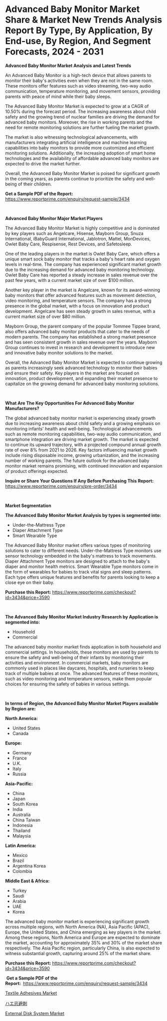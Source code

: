 <p><h1>Advanced Baby Monitor Market Share & Market New Trends Analysis Report By Type, By Application, By End-use, By Region, And Segment Forecasts, 2024 - 2031</h1></p><p><strong>Advanced Baby Monitor Market Analysis and Latest Trends</strong></p>
<p><p>An Advanced Baby Monitor is a high-tech device that allows parents to monitor their baby's activities even when they are not in the same room. These monitors offer features such as video streaming, two-way audio communication, temperature monitoring, and movement sensors, providing parents with peace of mind while their baby sleeps.</p><p>The Advanced Baby Monitor Market is expected to grow at a CAGR of 10.50% during the forecast period. The increasing awareness about child safety and the growing trend of nuclear families are driving the demand for advanced baby monitors. Moreover, the rise in working parents and the need for remote monitoring solutions are further fueling the market growth.</p><p>The market is also witnessing technological advancements, with manufacturers integrating artificial intelligence and machine learning capabilities into baby monitors to provide more customized and efficient monitoring solutions. Additionally, the increasing adoption of smart home technologies and the availability of affordable advanced baby monitors are expected to drive the market further.</p><p>Overall, the Advanced Baby Monitor Market is poised for significant growth in the coming years, as parents continue to prioritize the safety and well-being of their children.</p></p>
<p><strong>Get a Sample PDF of the Report:&nbsp;</strong> <a href="https://www.reportprime.com/enquiry/request-sample/3434">https://www.reportprime.com/enquiry/request-sample/3434</a></p>
<p>&nbsp;</p>
<p><strong>Advanced Baby Monitor Major Market Players</strong></p>
<p><p>The Advanced Baby Monitor Market is highly competitive and is dominated by key players such as Angelcare, Hisense, Mayborn Group, Snuza International, iBabyGuard International, Jablotron, Mattel, MonDevices, Owlet Baby Care, Respisense, Rest Devices, and Safetosleep. </p><p>One of the leading players in the market is Owlet Baby Care, which offers a unique smart sock baby monitor that tracks a baby's heart rate and oxygen levels in real-time. The company has experienced significant market growth due to the increasing demand for advanced baby monitoring technology. Owlet Baby Care has reported a steady increase in sales revenue over the past few years, with a current market size of over $100 million.</p><p>Another key player in the market is Angelcare, known for its award-winning baby monitors that offer advanced features such as movement detection, video monitoring, and temperature sensors. The company has a strong presence in the global market, with a focus on innovation and product development. Angelcare has seen steady growth in sales revenue, with a current market size of over $80 million.</p><p>Mayborn Group, the parent company of the popular Tommee Tippee brand, also offers advanced baby monitor products that cater to the needs of modern parents. The company has established a strong market presence and has seen consistent growth in sales revenue over the years. Mayborn Group continues to invest in research and development to introduce new and innovative baby monitor solutions to the market.</p><p>Overall, the Advanced Baby Monitor Market is expected to continue growing as parents increasingly seek advanced technology to monitor their babies and ensure their safety. Key players in the market are focused on innovation, product development, and expanding their market presence to capitalize on the growing demand for advanced baby monitoring solutions.</p></p>
<p>&nbsp;</p>
<p><strong>What Are The Key Opportunities For Advanced Baby Monitor Manufacturers?</strong></p>
<p><p>The global advanced baby monitor market is experiencing steady growth due to increasing awareness about child safety and a growing emphasis on monitoring infants' health and well-being. Technological advancements such as remote monitoring capabilities, two-way audio communication, and smartphone integration are driving market growth. The market is expected to continue its upward trajectory, with a projected compound annual growth rate of over 8% from 2021 to 2026. Key factors influencing market growth include rising disposable income, growing urbanization, and the increasing number of working parents. The future outlook for the advanced baby monitor market remains promising, with continued innovation and expansion of product offerings expected.</p></p>
<p><strong>Inquire or Share Your Questions If Any Before Purchasing This Report:</strong> <a href="https://www.reportprime.com/enquiry/pre-order/3434">https://www.reportprime.com/enquiry/pre-order/3434</a></p>
<p>&nbsp;</p>
<p><strong>Market Segmentation</strong></p>
<p><strong>The Advanced Baby Monitor Market Analysis by types is segmented into:</strong></p>
<p><ul><li>Under-the-Mattress Type</li><li>Diaper Attachment Type</li><li>Smart Wearable Type</li></ul></p>
<p><p>The Advanced Baby Monitor market offers various types of monitoring solutions to cater to different needs. Under-the-Mattress Type monitors use sensor technology embedded in the baby's mattress to track movements. Diaper Attachment Type monitors are designed to attach to the baby's diaper and monitor health metrics. Smart Wearable Type monitors come in the form of wearables for babies to track vital signs and sleep patterns. Each type offers unique features and benefits for parents looking to keep a close eye on their baby.</p></p>
<p><strong>Purchase this Report:&nbsp;</strong><a href="https://www.reportprime.com/checkout?id=3434&price=3590">https://www.reportprime.com/checkout?id=3434&price=3590</a></p>
<p>&nbsp;</p>
<p><strong>The Advanced Baby Monitor Market Industry Research by Application is segmented into:</strong></p>
<p><ul><li>Household</li><li>Commercial</li></ul></p>
<p><p>The advanced baby monitor market finds application in both household and commercial settings. In households, these monitors are used by parents to ensure the safety and well-being of their infants by monitoring their activities and environment. In commercial markets, baby monitors are commonly used in places like daycares, hospitals, and nurseries to keep track of multiple babies at once. The advanced features of these monitors, such as video monitoring and temperature sensors, make them popular choices for ensuring the safety of babies in various settings.</p></p>
<p>&nbsp;</p>
<p><strong>In terms of Region, the Advanced Baby Monitor Market Players available by Region are:</strong></p>
<p>
    <p> <strong> North America: </strong>
        <ul>
            <li>United States</li>
            <li>Canada</li>
        </ul>
        </p> 
    <p> <strong> Europe: </strong>
        <ul>
            <li>Germany</li>
            <li>France</li>
            <li>U.K.</li>
            <li>Italy</li>
            <li>Russia</li>
        </ul>
        </p> 
    <p> <strong> Asia-Pacific: </strong>
        <ul>
            <li>China</li>
            <li>Japan</li>
            <li>South Korea</li>
            <li>India</li>
            <li>Australia</li>
            <li>China Taiwan</li>
            <li>Indonesia</li>
            <li>Thailand</li>
            <li>Malaysia</li>
        </ul>
        </p> 
    <p> <strong> Latin America: </strong>
        <ul>
            <li>Mexico</li>
            <li>Brazil</li>
            <li>Argentina Korea</li>
            <li>Colombia</li>
        </ul>
        </p> 
    <p> <strong> Middle East & Africa: </strong>
        <ul>
            <li>Turkey</li>
            <li>Saudi</li>
            <li>Arabia</li>
            <li>UAE</li>
            <li>Korea</li>
        </ul>
    </p>
    </p>
<p><p>The advanced baby monitor market is experiencing significant growth across multiple regions, with North America (NA), Asia Pacific (APAC), Europe, the United States, and China emerging as key players in the market. Among these regions, North America and Europe are expected to dominate the market, accounting for approximately 35% and 30% of the market share respectively. The Asia Pacific region, particularly China, is also expected to witness substantial growth, capturing around 25% of the market share.</p></p>
<p><strong>Purchase this Report: </strong><a href="https://www.reportprime.com/checkout?id=3434&price=3590">https://www.reportprime.com/checkout?id=3434&price=3590</a></p>
<p>&nbsp;<strong>Get a Sample PDF of the Report:&nbsp;&nbsp;</strong><a href="https://www.reportprime.com/enquiry/request-sample/3434">https://www.reportprime.com/enquiry/request-sample/3434</a></p>
<p><strong></strong></p>
<p><p><a href="https://butternut-bug-553.notion.site/Textile-Adhesives-Market-Provides-a-Comprehensive-Analysis-Including-a-Macro-Overview-of-the-Market--e73d0ab009054e3db204013a71562cc4">Textile Adhesives Market</a></p><p><a href="https://github.com/mcbeesbxa270/Market-Research-Report-List-1/blob/main/528099414184.md">ハエ忌避剤</a></p><p><a href="https://github.com/mahnoor2003/Market-Research-Report-List-3/blob/main/external-disk-system-market.md">External Disk System Market</a></p></p>